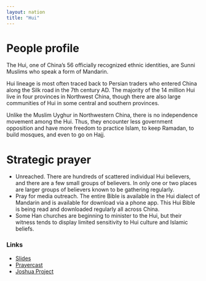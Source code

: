 ```yaml
---
layout: nation
title: "Hui"
---
```


# People profile

The Hui, one of China’s 56 officially recognized ethnic identities, are Sunni Muslims who speak a form of Mandarin.

Hui lineage is most often traced back to Persian traders who entered China along the Silk road in the 7th century AD. The majority of the 14 million Hui live in four provinces in Northwest China, though there are also large communities of Hui in some central and southern provinces. 

Unlike the Muslim Uyghur in Northwestern China, there is no independence movement among the Hui. Thus, they encounter less government opposition and have more freedom to practice Islam, to keep Ramadan, to build mosques, and even to go on Hajj. 

# Strategic prayer

- Unreached. There are hundreds of scattered individual Hui believers, and there are a few small groups of believers. In only one or two places are larger groups of believers known to be gathering regularly.
- Pray for media outreach. The entire Bible is available in the Hui dialect of Mandarin and is available for download via a phone app. This Hui Bible is being read and downloaded regularly all across China.
- Some Han churches are beginning to minister to the Hui, but their witness tends to display limited sensitivity to Hui culture and Islamic beliefs.



### Links

- [Slides](http://kyk.kiekies.net/?src=https://ccwaterkloof.github.io/prayer/slides/hui.md)
- [Prayercast](https://prayercast.com/prayer-topic/hui/)
- [Joshua Project](https://joshuaproject.net/people_groups/12140)
